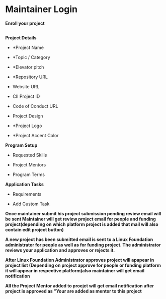 # Maintainer Login

**Enroll your project**</br>
##
**Project Details**   

<ul><li>*Project Name</br></li></ul>
<ul><li>*Topic / Category</br></li></ul>
<ul><li>*Elevator pitch</br></li></ul>
<ul><li>*Repository URL</br></li></ul>
<ul><li>Website URL</br></li></ul>
<ul><li>CII Project ID</br></li></ul>
<ul><li>Code of Conduct URL</br></li></ul>
<ul><li>Project Design</br></li></ul>
<ul><li>*Project Logo</br></li></ul>
<ul><li>*Project Accent Color</br></li></ul>


**Program Setup** </br>
<ul><li>Requested Skills</br></li></ul>
<ul><li>Project Mentors</br></li></ul>
<ul><li>Program Terms</br></li></ul>


**Application Tasks** </br>
<ul><li>Requirements</br></li></ul>
<ul><li>Add Custom Task</br></li></ul>

**Once maintainer submit his project submission pending review email will be sent 
Maintainer will get review project email for people and funding project(depending on which platform project is added that mail will also contain edit project button)**

**A new project has been submitted email is sent to a Linux Foundation administrator for people as well as for funding project. The administrator reviews your application and approves or rejects it.**

**After Linux Foundation Administrator approves project will apapear in project list (Depending on project approve for people or funding platform it will appear in respective platform)also maintainer will get email notification**

**All the Project Mentor added to proejct will get email notification after project is approved as "Your are added as mentor to this project**







##
